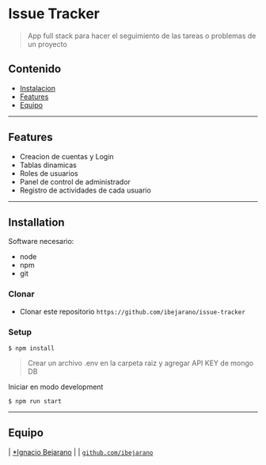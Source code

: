 # Issue Tracker

> App full stack para hacer el seguimiento de las tareas o problemas de un proyecto

## Contenido

- [Instalacion](#installation)
- [Features](#features)
- [Equipo](#team)

---

## Features
- Creacion de cuentas y Login
- Tablas dinamicas
- Roles de usuarios
- Panel de control de administrador
- Registro de actividades de cada usuario

---

## Installation

Software necesario:
- node
- npm
- git

### Clonar

- Clonar este repositorio `https://github.com/ibejarano/issue-tracker`

### Setup

```shell
$ npm install
```

> Crear un archivo .env en la carpeta raiz y agregar API KEY de mongo DB

Iniciar en modo development

```shell
$ npm run start
```

---

## Equipo
| <a href="http://url-pendiente.com" target="_blank">*Ignacio Bejarano</a> |
| <a href="http://github.com/ibejarano" target="_blank">`github.com/ibejarano`</a>
